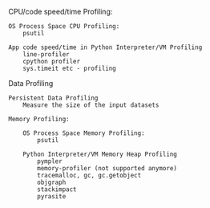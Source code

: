 CPU/code speed/time Profiling:

    OS Process Space CPU Profiling:
        psutil

    App code speed/time in Python Interpreter/VM Profiling
        line-profiler
        cpython profiler 
        sys.timeit etc - profiling

Data Profiling

    Persistent Data Profiling
        Measure the size of the input datasets

    Memory Profiling:
        
        OS Process Space Memory Profiling:
            psutil

        Python Interpreter/VM Memory Heap Profiling
            pympler
            memory-profiler (not supported anymore)
            tracemalloc, gc, gc.getobject
            objgraph
            stackimpact
            pyrasite
    
